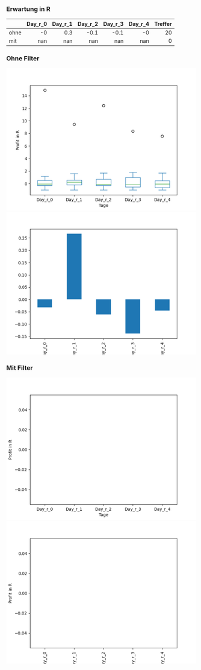 ### Erwartung in R
|      |   Day_r_0 |   Day_r_1 |   Day_r_2 |   Day_r_3 |   Day_r_4 |   Treffer |
|:-----|----------:|----------:|----------:|----------:|----------:|----------:|
| ohne |        -0 |       0.3 |      -0.1 |      -0.1 |        -0 |        20 |
| mit  |       nan |     nan   |     nan   |     nan   |       nan |         0 |

### Ohne Filter
![image info](./data/RILYN_box_all.png)
![image info](./data/RILYN_median_all.png)

### Mit Filter
![image info](./data/RILYN_box_filtered.png)
![image info](./data/RILYN_median_filtered.png)